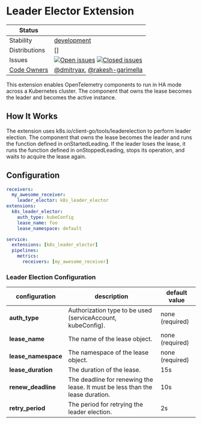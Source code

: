 # Leader Elector Extension
<!-- status autogenerated section -->
| Status        |           |
| ------------- |-----------|
| Stability     | [development]  |
| Distributions | [] |
| Issues        | [![Open issues](https://img.shields.io/github/issues-search/open-telemetry/opentelemetry-collector-contrib?query=is%3Aissue%20is%3Aopen%20label%3Aextension%2Fk8sleaderelector%20&label=open&color=orange&logo=opentelemetry)](https://github.com/open-telemetry/opentelemetry-collector-contrib/issues?q=is%3Aopen+is%3Aissue+label%3Aextension%2Fk8sleaderelector) [![Closed issues](https://img.shields.io/github/issues-search/open-telemetry/opentelemetry-collector-contrib?query=is%3Aissue%20is%3Aclosed%20label%3Aextension%2Fk8sleaderelector%20&label=closed&color=blue&logo=opentelemetry)](https://github.com/open-telemetry/opentelemetry-collector-contrib/issues?q=is%3Aclosed+is%3Aissue+label%3Aextension%2Fk8sleaderelector) |
| [Code Owners](https://github.com/open-telemetry/opentelemetry-collector-contrib/blob/main/CONTRIBUTING.md#becoming-a-code-owner)    | [@dmitryax](https://www.github.com/dmitryax), [@rakesh-garimella](https://www.github.com/rakesh-garimella) |

[development]: https://github.com/open-telemetry/opentelemetry-collector/blob/main/docs/component-stability.md#development
<!-- end autogenerated section -->

This extension enables OpenTelemetry components to run in HA mode across a Kubernetes cluster. The component that owns the lease becomes the leader and becomes the active instance.


## How It Works

The extension uses k8s.io/client-go/tools/leaderelection to perform leader election. The component that owns the lease becomes the leader and runs the function defined in onStartedLeading. If the leader loses the lease, it runs the function defined in onStoppedLeading, stops its operation, and waits to acquire the lease again.
## Configuration

```yaml
receivers:
  my_awesome_receiver:
    leader_elector: k8s_leader_elector
extensions:
  k8s_leader_elector:
    auth_type: kubeConfig
    lease_name: foo
    lease_namespace: default

service:
  extensions: [k8s_leader_elector]
  pipelines:
    metrics:
      receivers: [my_awesome_receiver]
```
### Leader Election Configuration
| configuration       | description                                                                   | default value   |
|---------------------|-------------------------------------------------------------------------------|-----------------|
| **auth_type**       | Authorization type to be used (serviceAccount, kubeConfig).                   | none (required) |
| **lease_name**      | The name of the lease object.                                                 | none (required) |
| **lease_namespace** | The namespace of the lease object.                                            | none (required) |
| **lease_duration**  | The duration of the lease.                                                    | 15s             |
| **renew_deadline**  | The deadline for renewing the lease. It must be less than the lease duration. | 10s             |
| **retry_period**    | The period for retrying the leader election.                                  | 2s              |